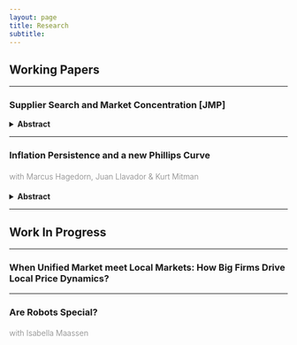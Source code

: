 ```yaml
---
layout: page
title: Research
subtitle: 
---
```


## Working Papers
---
### Supplier Search and Market Concentration [JMP] <!-- [Draft](assets/doc/CHOI_JMP_draft.pdf) -->

<details>
<summary><strong>Abstract </strong></summary>
Abstract: This paper examines how lower search costs in input markets reshape the distribution of firm sizes. Using Swedish administrative data, I document four facts: (i) more productive firms pay lower input prices, (ii) the dispersion in imported varieties across firms is widening, (iii) the sales distribution among importers has become more unequal, and (iv) municipalities with greater fiber-optic coverage experience faster supplier network growth, especially among more productive firms. To interpret these patterns, I develop a quantitative model of monopolistic competition with frictional input markets, in which firms incur fixed costs to search and bargain with suppliers. The model shows that falling search costs reallocate resources toward importers, raising aggregate productivity but also increasing market concentration. A counterfactual exercise indicates that a 10 percent tariff on inputs would largely offset these gains.
</details>

---
### Inflation Persistence and a new Phillips Curve 
#### <span style="color: grey; font-weight: 300;"> with Marcus Hagedorn, Juan Llavador & Kurt Mitman</span>

<details>
<summary><strong>Abstract </strong></summary>
Abstract: Auclert et al. (2024) recently argued that, to first order, menu-costs models deliver
the same New Keynesian Phillips Curves as time-dependent models in response to AR(1)
shocks. We show here that when considering a broader class of shocks, menu-costs models
can generate qualitatively and quantitatively different Phillips curves than implied by
time-dependent models. Shocks to the growth rate of nominal demand generate inflation
persistence in the model, in line with the data, but at odd with the standard time-
dependent NKPC. Changes in the extensive margin of price adjustment in the menu-cost
model generate history dependence that is captured by the lagged inflation rate. Once
we control for lagged nominal demand growth, the explanatory power of lagged inflation
drops significantly. The reason is that nominal demand growth is a second determinant
of inflation in the Phillips curve in menu-cost models and inflation therefore inherits the persistence of the process for nominal demand.
</details>

---
## Work In Progress
---
### When Unified Market meet Local Markets: How Big Firms Drive Local Price Dynamics?

<!--Abstract:Firms compete with each other in many different markets - labor market as employers, consumer market as sellers or input market as buyers. Recent research have studied competition in one or more of these market. However, these markets differ in terms of structure and geographical characteristics. The true competition intensity is thus complex and depends on interaction of these different markets. In this paper, I use balance sheet data at both the firm and plant levels from the Swedish retail industry. I construct several measures of market concentration, including the Herfindahl-Hirschman Index (HHI), profit margins, the concentration ratio of the top three firms (CR3), and others. I then analyze the time trends of these measures at both the national and local (municipality) levels. To interpret these findings, I develop a quantitative model that features a locally segmented labor and final goods market, alongside a nationally unified intermediate goods market.-->


---
### Are Robots Special?
#### <span style="color: grey; font-weight: 300;">with Isabella Maassen</span>
